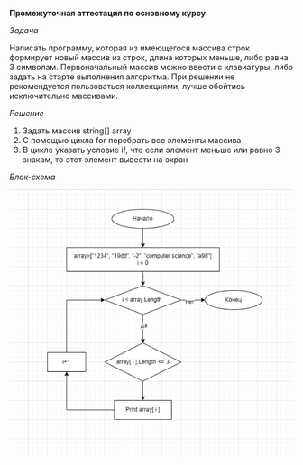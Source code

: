 **Промежуточная аттестация по основному курсу**

_Задача_

Написать программу, которая из имеющегося массива строк формирует новый массив из строк, длина которых меньше, либо равна 3 символам.
Первоначальный массив можно ввести с клавиатуры, либо задать на старте выполнения алгоритма. При решении не рекомендуется пользоваться коллекциями, лучше обойтись исключительно массивами.

_Решение_
1. Задать массив string[] array
2. С помощью цикла for перебрать все элементы массива
3. В цикле указать условие if, что если элемент меньше или равно 3 знакам, то этот элемент вывести на экран


_Блок-схема_

![Блок-схема](Block-schema.jpg)
